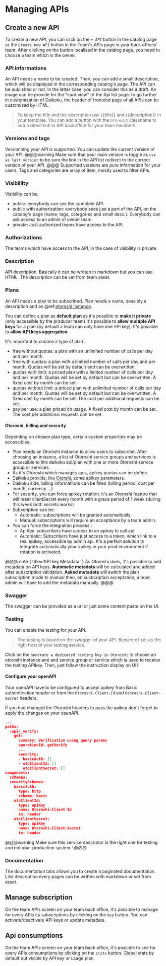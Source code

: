 # Managing APIs

## Create a new API
To create a new API, you can click on the `+ API` button in the catalog page or the `Create new API` button in the Team's APIs page in your back offices' team.
After clicking on the button localized in the catalog page, you need to choose a team which is the owner.

### API informations
An API needs a name to be created.
Then, you can add a small description, which will be displayed in the corresponding catalog's page.
The API can be published or not. In the latter case, you can consider this as a draft.
An image can be provide for the "card view" of the Api list page.
to go further in customization of Daikoku, the header of frontebd page of all APIs can be customized by HTML
> To keep the title and the description use {{title}} and {{description}} in your template. You can add a button with the `btn-edit` classname to add a direct link to API backoffice for your team members.

### Versions and tags
Versionning your API is supported. You can update the current version of your API.
@@@warning
Make sure that your main version is toggle as `use as last version` to be sure the link in the API list redirect to the correct version of your API.
@@@
Supported versions are pure information for your users.
Tags and categories are array of item, mostly used to filter APIs.

### Visibililty
Visibility can be:

* public: everybody can see the complete API.
* public with authorization: everybody sees just a part of the API, on the catalog's page (name, tags, categories and small desc.). Everybody can ask access to an admin of owner team.
* private: Just authorized teams have access to the API.

### Authorizations
The teams which have access to the API, in the case of visibility is private.

### Description
API description. Basically it can be written in markdown but you can use HTML.
The description can be set from team asset.

### Plans
An API needs a plan to be subscribed.
Plan needs a name, possibly a description and an @ref:[otoroshi instance](../tenantusage/1-otoroshi.md).

You can define a plan as **default plan** as it's possible to **make it private** (only accessible by the producer team)
It's possible to **allow multiple API keys** for a plan (by default a team can only have one API key).
It's possible to **allow API keys aggregation**

It's important to choose a type of plan :

* free without quotas: a plan with an unlimited number of calls per day and per month.
* free with quotas: a plan with a limited number of calls per day and per month. Quotas will be set by default and can be overwritten.
* quotas with limit: a priced plan with a limited number of calls per day and per month. Quotas will be set by default but can be overwritten. A fixed cost by month can be set. 
* quotas without limit: a priced plan with unlimited number of calls per day and per month. Quotas will be set by default but can be overwritten. A fixed cost by month can be set. The cost per additional requests can be set.
* pay per use: a plan priced on usage. A fixed cost by month can be set. The cost per additional requests can be set.

#### Otoroshi, billing and security
Depending on chosen plan type, certain custom properties may be accessibles.

- Plan needs an Otoroshi instance to allow users to subscribe. After choosing an instance, a list of Otoroshi service groups and services is accessible to link daikoku api/plan with one or more Otoroshi service group or services.
- As it's Otoroshi which manages apis, apikey quotas can be define.
- Daikoku provide, like [Otorshi](https://maif.github.io/otoroshi/manual/entities/apikeys.html), some apikey parameters.
- Daikoku side, billing informations can be filled (billing period, cost per month, currency ...)
- For security, you can force apikey rotation. it's an Otoroshi feature that will reset clientSecret every month with a grace period of 1 week (during this week both secrets works)
- Subscription can be: 
  * Automatic: subscriptions will be granted automatically.
  * Manual: subscriptions will require an acceptance by a team admin.
- You can force the integration process :
  * ApiKey: subscribers have access to an apikey to call api
  * Automatic: Subscribers have just access to a token, which link to a real apikey,  accessible by admin api. It's a perfect solution to integrate automatically your apikey in your prod environment if rotation is activated.

@@@ note { title='API key Metadata' }
As Otoroshi does, it's possible to add metadata on API keys. __Automatic metadata__ will be calculated and added after subscription validation. __Asked metadata__ will switch the plan subscription mode to manual then, on susbcription acceptation, a team admin will have to add the metadata manually. 
@@@

### Swagger
The swagger can be provided as a url or just some content paste on the UI.

### Testing

You can enable the testing for your API.

> The testing is based on the swagger of your API. Beware of set up the right host of your testing service.

Click on the `Generate a dedicated testing key in Otoroshi` to choose an otoroshi instance and and service group or service which is used to receive the testing APIkey. Then, just follow the instruction display on UI?

#### Configure your openAPI

Your openAPI have to be configured to accept apikey from Basic authentication header or from the `Otoroshi-Client-Id` and `Otoroshi-Client-Secret` headers.

If you had changed the Otoroshi headers to pass the apikey don't forget to apply the changes on your openAPI.

```json
...
paths:
  /api/_verify:
    get:
      summary: Verification using query params
      operationId: getVerify
      ...
      security:
      - basicAuth: []
      - otoClientId: []
        otoClientSecret: []
components:
  schemas:
  securitySchemes:
    basicAuth:
      type: http
      scheme: basic
    otoClientId:
      type: apiKey
      name: Otoroshi-Client-Id
      in: header
    otoClientSecret:
      type: apiKey
      name: Otoroshi-Client-Secret
      in: header
```



@@@warning
Make sure this service descriptor is the right one for testing and not your production system !
@@@

### Documentation
The documentation tabs allows you to create a paginated documentation. Like description every pages can be written with markdown or set from asset.

## Manage subscription

On the team APIs screen on your team back office, it's possible to manage for every APIs its subscriptions by clicking on the `key` button.
You can activate/deactivate API keys or update metadata.

## Api consumptions
On the team APIs screen on your team back office, it's possible to see for every APIs consumptions by clicking on the `stats` button. Global stats by default but visible by API key or usage plan.